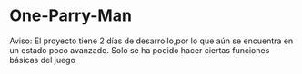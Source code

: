 # One-Parry-Man
Aviso: El proyecto tiene 2 días de desarrollo,por lo que aún se encuentra en un estado poco avanzado. Solo se ha podido hacer ciertas funciones básicas del juego
